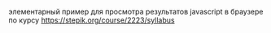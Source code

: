 элементарный пример для просмотра результатов javascript в браузере по курсу https://stepik.org/course/2223/syllabus
